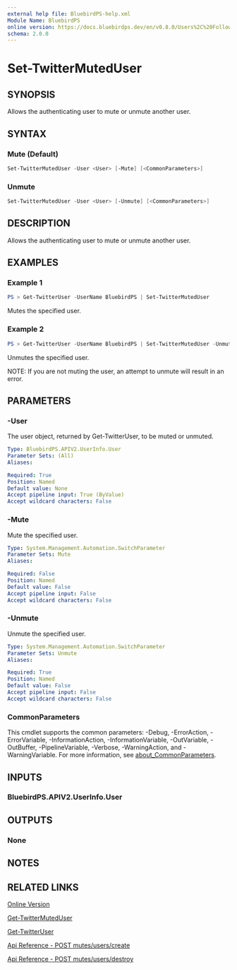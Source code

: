 ```yaml
---
external help file: BluebirdPS-help.xml
Module Name: BluebirdPS
online version: https://docs.bluebirdps.dev/en/v0.8.0/Users%2C%20Followers%2C%20Friends%2C%20and%20Blocks/Set-TwitterMutedUser
schema: 2.0.0
---
```


# Set-TwitterMutedUser

## SYNOPSIS

Allows the authenticating user to mute or unmute another user.

## SYNTAX

### Mute (Default)

```powershell
Set-TwitterMutedUser -User <User> [-Mute] [<CommonParameters>]
```

### Unmute

```powershell
Set-TwitterMutedUser -User <User> [-Unmute] [<CommonParameters>]
```

## DESCRIPTION

Allows the authenticating user to mute or unmute another user.

## EXAMPLES

### Example 1

```powershell
PS > Get-TwitterUser -UserName BluebirdPS | Set-TwitterMutedUser
```

Mutes the specified user.

### Example 2

```powershell
PS > Get-TwitterUser -UserName BluebirdPS | Set-TwitterMutedUser -Unmute
```

Unmutes the specified user.

NOTE: If you are not muting the user, an attempt to unmute will result in an error.

## PARAMETERS

### -User

The user object, returned by Get-TwitterUser, to be muted or unmuted.

```yaml
Type: BluebirdPS.APIV2.UserInfo.User
Parameter Sets: (All)
Aliases:

Required: True
Position: Named
Default value: None
Accept pipeline input: True (ByValue)
Accept wildcard characters: False
```

### -Mute

Mute the specified user.

```yaml
Type: System.Management.Automation.SwitchParameter
Parameter Sets: Mute
Aliases:

Required: False
Position: Named
Default value: False
Accept pipeline input: False
Accept wildcard characters: False
```

### -Unmute

Unmute the specified user.

```yaml
Type: System.Management.Automation.SwitchParameter
Parameter Sets: Unmute
Aliases:

Required: True
Position: Named
Default value: False
Accept pipeline input: False
Accept wildcard characters: False
```

### CommonParameters

This cmdlet supports the common parameters: -Debug, -ErrorAction, -ErrorVariable, -InformationAction, -InformationVariable, -OutVariable, -OutBuffer, -PipelineVariable, -Verbose, -WarningAction, and -WarningVariable. For more information, see [about_CommonParameters](http://go.microsoft.com/fwlink/?LinkID=113216).

## INPUTS

### BluebirdPS.APIV2.UserInfo.User

## OUTPUTS

### None

## NOTES

## RELATED LINKS

[Online Version](https://docs.bluebirdps.dev/en/v0.8.0/Users%2C%20Followers%2C%20Friends%2C%20and%20Blocks/Set-TwitterMutedUser)

[Get-TwitterMutedUser](https://docs.bluebirdps.dev/en/v0.8.0/Users%2C%20Followers%2C%20Friends%2C%20and%20Blocks/Get-TwitterMutedUser)

[Get-TwitterUser](https://docs.bluebirdps.dev/en/v0.8.0/Users%2C%20Followers%2C%20Friends%2C%20and%20Blocks/Get-TwitterUser)

[Api Reference - POST mutes/users/create](https://developer.twitter.com/en/docs/twitter-api/v1/accounts-and-users/mute-block-report-users/api-reference/post-mutes-users-create)

[Api Reference - POST mutes/users/destroy](https://developer.twitter.com/en/docs/twitter-api/v1/accounts-and-users/mute-block-report-users/api-reference/post-mutes-users-destroy)
